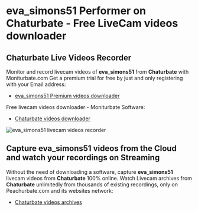 # eva_simons51 Performer on Chaturbate - Free LiveCam videos downloader

## Chaturbate Live Videos Recorder

Monitor and record livecam videos of **eva_simons51** from **Chaturbate** with Moniturbate.com
Get a premium trial for free by just and only registering with your Email address:
* [eva_simons51 Premium videos downloader](https://moniturbate.com/request-demo-licence-key.html)

Free livecam videos downloader - Moniturbate Software:
* [Chaturbate videos downloader](https://moniturbate.com/moniturbate-download-software.html)

![eva_simons51 livecam videos recorder](https://peachurnet.com/templates/moniturbate-software.png)


## Capture eva_simons51 videos from the Cloud and watch your recordings on Streaming

Without the need of downloading a software, capture **eva_simons51** livecam videos from **Chaturbate** 100% online.
Watch Livecam archives from **Chaturbate** unlimitedly from thousands of existing recordings, only on Peachurbate.com and its websites network:
* [Chaturbate videos archives](https://peachurnet.com/)